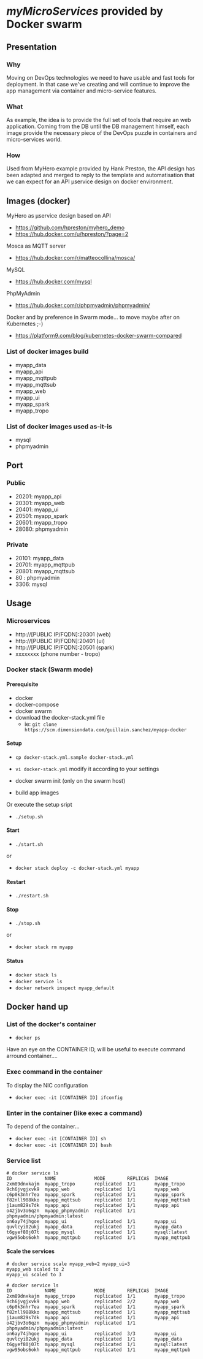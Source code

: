 # *myMicroServices* provided by Docker swarm

## Presentation

### Why

Moving on DevOps technologies we need to have usable and fast tools for deployment.
In that case we've creating and will continue to improve the app management via container and micro-service features.

### What

As example, the idea is to provide the full set of tools that require an web application.
Coming from the DB until the DB management himself, each image provide the necessary piece of the DevOps puzzle in containers and micro-services world.

### How

Used from MyHero example provided by Hank Preston, the API design has been adapted and merged to reply to the template and automatisation that we can expect for an API µservice design on docker environment.

## Images (docker)

MyHero as µservice design based on API
* https://github.com/hpreston/myhero_demo
* https://hub.docker.com/u/hpreston/?page=2

Mosca as MQTT server
* https://hub.docker.com/r/matteocollina/mosca/

MySQL
* https://hub.docker.com/mysql

PhpMyAdmin
* https://hub.docker.com/r/phpmyadmin/phpmyadmin/

Docker and by preference in Swarm mode... to move maybe after on Kubernetes ;-)
* https://platform9.com/blog/kubernetes-docker-swarm-compared

### List of docker images build

* myapp_data
* myapp_api
* myapp_mqttpub
* myapp_mqttsub
* myapp_web
* myapp_ui
* myapp_spark
* myapp_tropo

### List of docker images used as-it-is

* mysql
* phpmyadmin

## Port

### Public

* 20201: myapp_api
* 20301: myapp_web
* 20401: myapp_ui
* 20501: myapp_spark
* 20601: myapp_tropo
* 28080: phpmyadmin

### Private

* 20101: myapp_data
* 20701: myapp_mqttpub
* 20801: myapp_mqttsub
* 80  : phpmyadmin
* 3306: mysql

## Usage

### Microservices

* http://[PUBLIC IP/FQDN]:20301 (web)
* http://[PUBLIC IP/FQDN]:20401 (ui)
* http://[PUBLIC IP/FQDN]:20501 (spark)
* xxxxxxxx (phone number - tropo)


### Docker stack (Swarm mode)

#### Prerequisite

* docker
* docker-compose
* docker swarm
* download the docker-stack.yml file
  * ie: `git clone https://scm.dimensiondata.com/guillain.sanchez/myapp-docker`

#### Setup

* `cp docker-stack.yml.sample docker-stack.yml`
* `vi docker-stack.yml` modify it according to your settings


* docker swarm init (only on the swarm host)
* build app images

Or execute the setup sript

* `./setup.sh`

#### Start

* `./start.sh`

or

* `docker stack deploy -c docker-stack.yml myapp`

#### Restart

* `./restart.sh`

#### Stop

* `./stop.sh`

or

* `docker stack rm myapp`

#### Status

* `docker stack ls`
* `docker service ls`
* `docker network inspect myapp_default`

## Docker hand up

### List of the docker's container

* `docker ps`

Have an eye on the CONTAINER ID, will be useful to execute command arround container....


### Exec command in the container

To display the NIC configuration

* `docker exec -it [CONTAINER ID] ifconfig`

### Enter in the container (like exec a command)

To depend of the container...

* `docker exec -it [CONTAINER ID] sh`
* `docker exec -it [CONTAINER ID] bash`

### Service list

```
# docker service ls
ID            NAME              MODE        REPLICAS  IMAGE
2xm89dnxkajm  myapp_tropo       replicated  1/1       myapp_tropo
9ch6jvgjxvk9  myapp_web         replicated  1/1       myapp_web
c6p0k3nhr7ea  myapp_spark       replicated  1/1       myapp_spark
f82nll988kko  myapp_mqttsub     replicated  1/1       myapp_mqttsub
j1aum829s7dk  myapp_api         replicated  1/1       myapp_api
o42jbv3o6qzn  myapp_phpmyadmin  replicated  1/1       phpmyadmin/phpmyadmin:latest
on6ay74jhgoe  myapp_ui          replicated  1/1       myapp_ui
quvlcyi02ukj  myapp_data        replicated  1/1       myapp_data
t6gyef80j07t  myapp_mysql       replicated  1/1       mysql:latest
vgw95obs6okh  myapp_mqttpub     replicated  1/1       myapp_mqttpub
```

#### Scale the services

```
# docker service scale myapp_web=2 myapp_ui=3
myapp_web scaled to 2
myapp_ui scaled to 3

# docker service ls
ID            NAME              MODE        REPLICAS  IMAGE
2xm89dnxkajm  myapp_tropo       replicated  1/1       myapp_tropo
9ch6jvgjxvk9  myapp_web         replicated  2/2       myapp_web
c6p0k3nhr7ea  myapp_spark       replicated  1/1       myapp_spark
f82nll988kko  myapp_mqttsub     replicated  1/1       myapp_mqttsub
j1aum829s7dk  myapp_api         replicated  1/1       myapp_api
o42jbv3o6qzn  myapp_phpmyadmin  replicated  1/1       phpmyadmin/phpmyadmin:latest
on6ay74jhgoe  myapp_ui          replicated  3/3       myapp_ui
quvlcyi02ukj  myapp_data        replicated  1/1       myapp_data
t6gyef80j07t  myapp_mysql       replicated  1/1       mysql:latest
vgw95obs6okh  myapp_mqttpub     replicated  1/1       myapp_mqttpub
```

